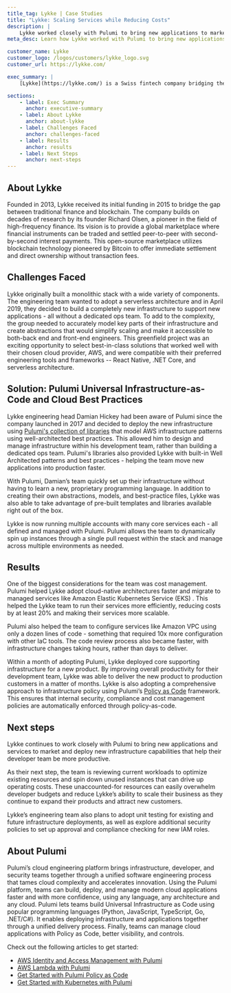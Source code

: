 ```yaml
---
title_tag: Lykke | Case Studies
title: "Lykke: Scaling Services while Reducing Costs"
description: |
    Lykke worked closely with Pulumi to bring new applications to market and deploy infrastructure capabilities that help their developer team be more productive.
meta_desc: Learn how Lykke worked with Pulumi to bring new applications to market and deploy infrastructure capabilities that boosted developer productivity.

customer_name: Lykke
customer_logo: /logos/customers/lykke_logo.svg
customer_url: https://lykke.com/

exec_summary: |
    [Lykke](https://lykke.com/) is a Swiss fintech company bridging the gap between traditional finance and Blockchain. Lykke operates a commission-free exchange for digital assets and cryptocurrencies. Lykke developers rely on scalable blockchain infrastructure and leverage Pulumi to define reusable components and services and create abstractions needed to support its ecosystem of products.  Using Pulumi, Lykke has been able to rapidly lower the time-to-market for its services and deliver innovative new capabilities for the fast-growing cryptocurrency market, shipping its new product to production customers in a matter of months. Pulumi also helped Lykke adopt cloud-native architectures faster and migrate to managed services, which helped reduce costs by at least 20%.

sections:
    - label: Exec Summary
      anchor: executive-summary
    - label: About Lykke
      anchor: about-lykke
    - label: Challenges Faced
      anchor: challenges-faced
    - label: Results
      anchor: results
    - label: Next Steps
      anchor: next-steps
---
```


## About Lykke

Founded in 2013, Lykke received its initial funding in 2015 to bridge the gap between traditional finance and blockchain. The company builds on decades of research by its founder Richard Olsen, a pioneer in the field of high-frequency finance. Its vision is to provide a global marketplace where financial instruments can be traded and settled peer-to-peer with second-by-second interest payments. This open-source marketplace utilizes blockchain technology pioneered by Bitcoin to offer immediate settlement and direct ownership without transaction fees.

## Challenges Faced

Lykke originally built a monolithic stack with a wide variety of components. The engineering team wanted to adopt a serverless architecture and in April 2019, they decided to build a completely new infrastructure to support new applications - all without a dedicated ops team. To add to the complexity, the group needed to accurately model key parts of their infrastructure and create abstractions that would simplify scaling and make it accessible to both-back end and front-end engineers. This greenfield project was an exciting opportunity to select best-in-class solutions that worked well with their chosen cloud provider, AWS, and were compatible with their preferred engineering tools and frameworks -- React Native, .NET Core, and serverless architecture.

## Solution: Pulumi Universal Infrastructure-as-Code and Cloud Best Practices

Lykke engineering head Damian Hickey had been aware of Pulumi since the company launched in 2017 and decided to deploy the new infrastructure using [Pulumi's collection of libraries](/crosswalk/aws) that model AWS infrastructure patterns using well-architected best practices. This allowed him to design and manage infrastructure within his development team, rather than building a dedicated ops team. Pulumi's libraries also provided Lykke with built-in Well Architected patterns and best practices - helping the team move new applications into production faster.

With Pulumi, Damian’s team quickly set up their infrastructure without having to learn a new, proprietary programming language. In addition to creating their own abstractions, models, and best-practice files, Lykke was also able to take advantage of pre-built templates and libraries available right out of the box.

Lykke is now running multiple accounts with many core services each - all defined and managed with Pulumi. Pulumi allows the team to dynamically spin up instances through a single pull request within the stack and manage across multiple environments as needed.

## Results

One of the biggest considerations for the team was cost management. Pulumi helped Lykke adopt cloud-native architectures faster and migrate to managed services like Amazon Elastic Kubernetes Service (EKS) . This helped the Lykke team to run their services more efficiently, reducing costs by at least 20% and making their services more scalable.

Pulumi also helped the team to configure services like Amazon VPC using only a dozen lines of code - something that required 10x more configuration with other IaC tools. The code review process also became faster, with infrastructure changes taking hours, rather than days to deliver.

Within a month of adopting Pulumi, Lykke deployed core supporting infrastructure for a new product. By improving overall productivity for their development team, Lykke was able to deliver the new product to production customers in a matter of months. Lykke is also adopting a comprehensive approach to infrastructure policy using Pulumi’s [Policy as Code](/crossguard/) framework. This ensures that internal security, compliance and cost management policies are automatically enforced through policy-as-code.

## Next steps

Lykke continues to work closely with Pulumi to bring new applications and services to market and deploy new infrastructure capabilities that help their developer team be more productive.

As their next step, the team is reviewing current workloads to optimize existing resources and spin down unused instances that can drive up operating costs. These unaccounted-for resources can easily overwhelm developer budgets and reduce Lykke’s ability to scale their business as they continue to expand their products and attract new customers.

Lykke’s engineering team also plans to adopt unit testing for existing and future infrastructure deployments, as well as explore additional security policies to set up approval and compliance checking for new IAM roles.

## About Pulumi

Pulumi’s cloud engineering platform brings infrastructure, developer, and security teams together through a unified software engineering process that tames cloud complexity and accelerates innovation. Using the Pulumi platform, teams can build, deploy, and manage modern cloud applications faster and with more confidence, using any language, any architecture and any cloud. Pulumi lets teams build Universal Infrastructure as Code using popular programming languages (Python, JavaScript, TypeScript, Go, .NET/C#). It enables deploying infrastructure and applications together through a unified delivery process. Finally, teams can manage cloud applications with Policy as Code, better visibility, and controls.

Check out the following articles to get started:

- [AWS Identity and Access Management with Pulumi](/docs/clouds/aws/guides/iam/)
- [AWS Lambda with Pulumi](/docs/clouds/aws/guides/lambda/)
- [Get Started with Pulumi Policy as Code](/docs/guides/crossguard/get-started/)
- [Get Started with Kubernetes with Pulumi](/docs/clouds/kubernetes/guides/)
